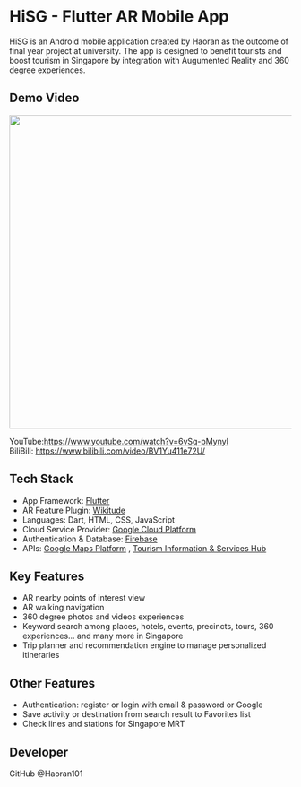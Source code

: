 # HiSG - Flutter AR Mobile App

HiSG is an Android mobile application created by Haoran as the outcome of final year project at university. The app is designed to benefit tourists and boost tourism in Singapore by integration with Augumented Reality and 360 degree experiences.

## Demo Video

<a href="https://www.youtube.com/watch?v=6vSq-pMynyI">
<img src="https://firebasestorage.googleapis.com/v0/b/hisg-327915.appspot.com/o/avatar%2Ffake%20img.PNG?alt=media&token=9404784a-c8e8-4366-88af-0f39b7360e16" width="560"></a>

YouTube:https://www.youtube.com/watch?v=6vSq-pMynyI  \
BiliBili: https://www.bilibili.com/video/BV1Yu411e72U/

## Tech Stack

* App Framework: [Flutter](https://flutter.dev/)
* AR Feature Plugin: [Wikitude](https://www.wikitude.com/)
* Languages: Dart, HTML, CSS, JavaScript
* Cloud Service Provider: [Google Cloud Platform](https://cloud.google.com/)
* Authentication & Database: [Firebase](https://firebase.google.com/)
* APIs:  [Google Maps Platform](https://mapsplatform.google.com/) ,  [Tourism Information & Services Hub](https://tih.stb.gov.sg/content/tih/en/about_tih/about-us.html)

## Key Features

- AR nearby points of interest view
- AR walking navigation
- 360 degree photos and videos experiences
- Keyword search among places, hotels, events, precincts, tours, 360 experiences... and many more in Singapore
- Trip planner and recommendation engine to manage personalized itineraries

## Other Features

- Authentication: register or login with email & password or Google
- Save activity or destination from search result to Favorites list
- Check lines and stations for Singapore MRT

## Developer

GitHub @Haoran101
